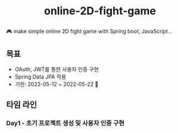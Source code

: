 <h1 align="center">
    <p>online-2D-fight-game</p>
</h1>

🎮 make simple online 2D fight game with Spring boot, JavaScript...

## 목표
- OAuth, JWT를 통한 사용자 인증 구현
- Spring Data JPA 적용
- 기한: 2022-05-12 ~ 2022-05-22 💪

## 타임 라인
### Day1 - 초기 프로젝트 생성 및 사용자 인증 구현

